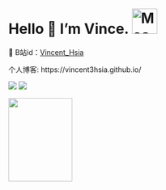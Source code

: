 # Hello 👋 I’m Vince. <img src="https://i.imgur.com/veZrcC7.gif" alt="Meaow" width="50" />
💬 B站id：[Vincent_Hsia](https://space.bilibili.com/16127372)
<div>
<!--   <p><img src="avatar.svg" height="200" /></p> -->
<!--   <p align="center">🔭 I’m Vince.</p> -->
<!--  
  <p>
    <a href:https://space.bilibili.com/16127372>
    💬 B站id：Vincent_Hsia
    </a>
  </p>
-->
  <p>
    个人博客: https://vincent3hsia.github.io/
  </p>
<!--   <p>懒惰的人总是被世界推动着做事，在被动中遭受着“不得不”的折磨，在空虚中享受着自欺欺人的舒适。</p> -->
  <p>
    <img src="https://img.shields.io/github/followers/Vincent3Hsia" />
    <img src="https://img.shields.io/github/stars/Vincent3Hsia" />
<!--     <img src="https://visitor-badge.laobi.icu/badge?page_id=Vincent3Hsia.Vincent3Hsia.README.md" /> -->
  </p>
  <p width="100%>
    <img
      src="https://github-readme-stats.vercel.app/api?username=Vincent3Hsia&show_icons=true&theme=dark "
      height="165"  width="50%"
    />
    <img
      src="https://github-readme-stats.vercel.app/api/top-langs/?username=Vincent3Hsia&layout=compact&theme=dark"
      height="165"  width="50%"
    />
  </p>
</div>

<div>
<!--   todo  加网页导航 -->
</div>

<!-- ![Vincent3Hsia's github stats](https://github-readme-stats.vercel.app/api?username=Vincent3Hsia&show_icons=true&include_all_commits=true&theme=dark)   -->
<!-- ![Top Langs](https://github-readme-stats.vercel.app/api/top-langs/?username=Vincent3Hsia&layout=compact&theme=dark) -->



<!-- 
**Vincent3Hsia/Vincent3Hsia** is a ✨ _special_ ✨ repository because its `README.md` (this file) appears on your GitHub profile.

Here are some ideas to get you started:

- 🔭 I’m currently working on ...
- 🌱 I’m currently learning ...
- 👯 I’m looking to collaborate on ...
- 🤔 I’m looking for help with ...
- 💬 Ask me about ...
- 📫 How to reach me: ...
- 😄 Pronouns: ...
- ⚡ Fun fact: ...
 -->


